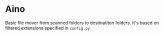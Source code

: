 # Aino

Basic file mover from scanned folders to destinatiton folders. It's based on filtered extensions specified in ```config.py```